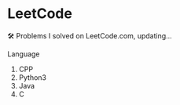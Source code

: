 # LeetCode
🛠 Problems I solved on LeetCode.com, updating...

Language

1. CPP
2. Python3
3. Java
4. C
